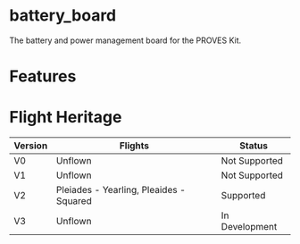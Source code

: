 # battery_board
The battery and power management board for the PROVES Kit.

# Features

# Flight Heritage
| Version | Flights | Status |
| ----------- | ----------- | ----------- |
| V0 | Unflown | Not Supported |
| V1 | Unflown | Not Supported |
| V2 | Pleiades - Yearling, Pleaides - Squared | Supported |
| V3 | Unflown | In Development |
